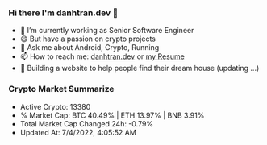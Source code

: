 ### Hi there I'm danhtran.dev 👋

- 🔭 I’m currently working as Senior Software Engineer
- 😄 But have a passion on crypto projects
- 💬 Ask me about Android, Crypto, Running 
- 📫 How to reach me: <a href="https://danhtran.dev" target="_blank">danhtran.dev</a> or <a href="Developer-Resume.pdf" target="_blank">my Resume</a>
- 🌱 Building a website to help people find their dream house (updating ...)

### Crypto Market Summarize
- Active Crypto: 13380
- % Market Cap: BTC 40.49% | ETH 13.97% | BNB 3.91%
- Total Market Cap Changed 24h: -0.79%
- Updated At: 7/4/2022, 4:05:52 AM
